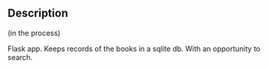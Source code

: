 ## Description

(in the process)

Flask app. Keeps records of the books in a sqlite db. With an opportunity to search.
